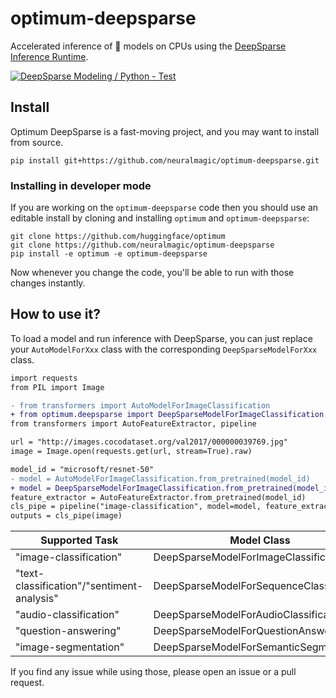 # optimum-deepsparse

Accelerated inference of 🤗 models on CPUs using the [DeepSparse Inference Runtime](https://github.com/neuralmagic/deepsparse).

[![DeepSparse Modeling / Python - Test](https://github.com/neuralmagic/optimum-deepsparse/actions/workflows/test_check.yaml/badge.svg)](https://github.com/neuralmagic/optimum-deepsparse/actions/workflows/test_check.yaml)

## Install
Optimum DeepSparse is a fast-moving project, and you may want to install from source.

`pip install git+https://github.com/neuralmagic/optimum-deepsparse.git`

### Installing in developer mode

If you are working on the `optimum-deepsparse` code then you should use an editable install by cloning and installing `optimum` and `optimum-deepsparse`:

```
git clone https://github.com/huggingface/optimum
git clone https://github.com/neuralmagic/optimum-deepsparse
pip install -e optimum -e optimum-deepsparse
```

Now whenever you change the code, you'll be able to run with those changes instantly.


## How to use it?
To load a model and run inference with DeepSparse, you can just replace your `AutoModelForXxx` class with the corresponding `DeepSparseModelForXxx` class. 

```diff
import requests
from PIL import Image

- from transformers import AutoModelForImageClassification
+ from optimum.deepsparse import DeepSparseModelForImageClassification
from transformers import AutoFeatureExtractor, pipeline

url = "http://images.cocodataset.org/val2017/000000039769.jpg"
image = Image.open(requests.get(url, stream=True).raw)

model_id = "microsoft/resnet-50"
- model = AutoModelForImageClassification.from_pretrained(model_id)
+ model = DeepSparseModelForImageClassification.from_pretrained(model_id, export=True, input_shapes="[1,3,224,224]")
feature_extractor = AutoFeatureExtractor.from_pretrained(model_id)
cls_pipe = pipeline("image-classification", model=model, feature_extractor=feature_extractor)
outputs = cls_pipe(image)
```

| Supported Task                              | Model Class |
| ------------------------------------------- | ------------- |
| "image-classification"                      | DeepSparseModelForImageClassification  |
| "text-classification"/"sentiment-analysis"  | DeepSparseModelForSequenceClassification  |
| "audio-classification"                      | DeepSparseModelForAudioClassification  |
| "question-answering"                        | DeepSparseModelForQuestionAnswering  |
| "image-segmentation"                        | DeepSparseModelForSemanticSegmentation  |

If you find any issue while using those, please open an issue or a pull request.
